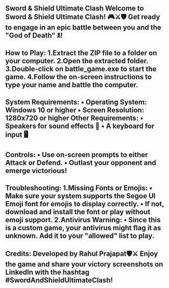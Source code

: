 Sword & Shield Ultimate Clash
Welcome to Sword & Shield Ultimate Clash! 🎮⚔️🛡️
Get ready to engage in an epic battle between you and the "God of Death" 🕱!
------------------------------------------------------------------------------------------
How to Play:
1.Extract the ZIP file to a folder on your computer.
2.Open the extracted folder.
3.Double-click on battle_game.exe to start the game.
4.Follow the on-screen instructions to type your name and battle the computer.
------------------------------------------------------------------------------------------
System Requirements:
• Operating System: Windows 10 or higher
• Screen Resolution: 1280x720 or higher
Other Requirements:
• Speakers for sound effects 🎵
• A keyboard for input 🖥️
------------------------------------------------------------------------------------------
Controls:
• Use on-screen prompts to either Attack or Defend.
• Outlast your opponent and emerge victorious!
-------------------------------------------------------------------------------------------
Troubleshooting:
1.Missing Fonts or Emojis:
• Make sure your system supports the Segoe UI Emoji font for emojis to display correctly.
• If not, download and install the font or play without emoji support.
2.Antivirus Warning:
• Since this is a custom game, your antivirus might flag it as unknown. Add it to your "allowed" list to play.
-------------------------------------------------------------------------------------------
Credits:
Developed by Rahul Prajapat🛡️⚔️
Enjoy the game and share your victory screenshots on LinkedIn with the hashtag #SwordAndShieldUltimateClash!
--------------------------------------------------------------------------------------------

